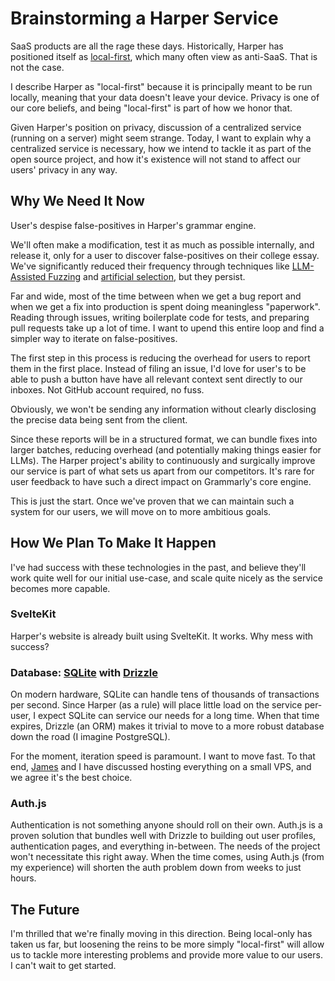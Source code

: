 # Brainstorming a Harper Service

SaaS products are all the rage these days.
Historically, Harper has positioned itself as [local-first](./local-first_software_is_easier_to_scale.md), which many often view as anti-SaaS.
That is not the case.

I describe Harper as "local-first" because it is principally meant to be run locally, meaning that your data doesn't leave your device.
Privacy is one of our core beliefs, and being "local-first" is part of how we honor that.

Given Harper's position on privacy, discussion of a centralized service (running on a server) might seem strange.
Today, I want to explain why a centralized service is necessary, how we intend to tackle it as part of the open source project, and how it's existence will not stand to affect our users' privacy in any way.

## Why We Need It __Now__

User's despise false-positives in Harper's grammar engine.

We'll often make a modification, test it as much as possible internally, and release it, only for a user to discover false-positives on their college essay.
We've significantly reduced their frequency through techniques like [LLM-Assisted Fuzzing](./LLM_assisted_fuzzing.md) and [artificial selection](./harper_evolves.md), but they persist.

Far and wide, most of the time between when we get a bug report and when we get a fix into production is spent doing meaningless "paperwork". 
Reading through issues, writing boilerplate code for tests, and preparing pull requests take up a lot of time.
I want to upend this entire loop and find a simpler way to iterate on false-positives.

The first step in this process is reducing the overhead for users to report them in the first place.
Instead of filing an issue, I'd love for user's to be able to push a button have have all relevant context sent directly to our inboxes.
Not GitHub account required, no fuss.

Obviously, we won't be sending any information without clearly disclosing the precise data being sent from the client.

Since these reports will be in a structured format, we can bundle fixes into larger batches, reducing overhead (and potentially making things easier for LLMs).
The Harper project's ability to continuously and surgically improve our service is part of what sets us apart from our competitors.
It's rare for user feedback to have such a direct impact on Grammarly's core engine.

This is just the start. Once we've proven that we can maintain such a system for our users, we will move on to more ambitious goals.

## How We Plan To Make It Happen

I've had success with these technologies in the past, and believe they'll work quite well for our initial use-case, and scale quite nicely as the service becomes more capable.

### SvelteKit

Harper's website is already built using SvelteKit.
It works.
Why mess with success?

### Database: [SQLite](https://sqlite.org/index.html) with [Drizzle](https://orm.drizzle.team/)

On modern hardware, SQLite can handle tens of thousands of transactions per second.
Since Harper (as a rule) will place little load on the service per-user, I expect SQLite can service our needs for a long time.
When that time expires, Drizzle (an ORM) makes it trivial to move to a more robust database down the road (I imagine PostgreSQL).

For the moment, iteration speed is paramount. 
I want to move fast.
To that end, [James](https://j.cv/) and I have discussed hosting everything on a small VPS, and we agree it's the best choice.

### Auth.js

Authentication is not something anyone should roll on their own.
Auth.js is a proven solution that bundles well with Drizzle to building out user profiles, authentication pages, and everything in-between.
The needs of the project won't necessitate this right away.
When the time comes, using Auth.js (from my experience) will shorten the auth problem down from weeks to just hours.

## The Future

I'm thrilled that we're finally moving in this direction.
Being local-only has taken us far, but loosening the reins to be more simply "local-first" will allow us to tackle more interesting problems and provide more value to our users.
I can't wait to get started.
